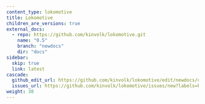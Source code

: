 ```yaml
---
content_type: lokomotive
title: Lokomotive
children_are_versions: true
external_docs:
  - repo: https://github.com/kinvolk/lokomotive.git
    name: "0.5"
    branch: "newdocs"
    dir: "docs"
sidebar:
  skip: true
  link: latest
cascade:
  github_edit_url: https://github.com/kinvolk/lokomotive/edit/newdocs/docs/
  issues_url: https://github.com/kinvolk/lokomotive/issues/new?labels=kind/documentation
weight: 30
---
```

